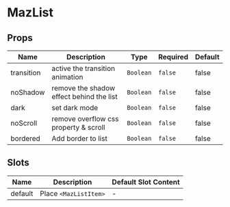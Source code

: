 # MazList

## Props

<!-- @vuese:MazList:props:start -->

| Name       | Description                              | Type      | Required | Default |
| ---------- | ---------------------------------------- | --------- | -------- | ------- |
| transition | active the transition animation          | `Boolean` | `false`  | false   |
| noShadow   | remove the shadow effect behind the list | `Boolean` | `false`  | false   |
| dark       | set dark mode                            | `Boolean` | `false`  | false   |
| noScroll   | remove overflow css property & scroll    | `Boolean` | `false`  | false   |
| bordered   | Add border to list                       | `Boolean` | `false`  | false   |

<!-- @vuese:MazList:props:end -->

## Slots

<!-- @vuese:MazList:slots:start -->

| Name    | Description           | Default Slot Content |
| ------- | --------------------- | -------------------- |
| default | Place `<MazListItem>` | -                    |

<!-- @vuese:MazList:slots:end -->
